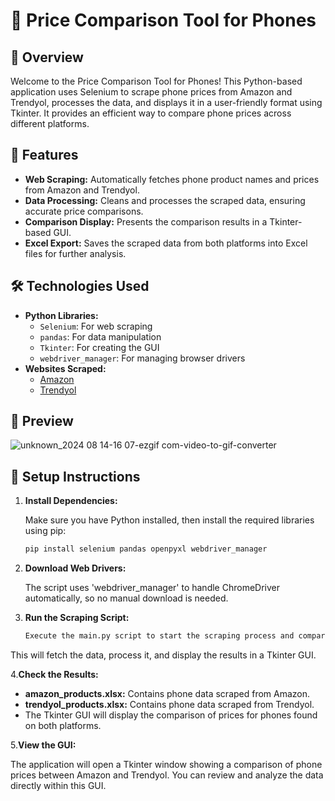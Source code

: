 # 📱 Price Comparison Tool for Phones

## 🌟 Overview

Welcome to the Price Comparison Tool for Phones! This Python-based application uses Selenium to scrape phone prices from Amazon and Trendyol, processes the data, and displays it in a user-friendly format using Tkinter. It provides an efficient way to compare phone prices across different platforms.

## 🚀 Features

- **Web Scraping:** Automatically fetches phone product names and prices from Amazon and Trendyol.
- **Data Processing:** Cleans and processes the scraped data, ensuring accurate price comparisons.
- **Comparison Display:** Presents the comparison results in a Tkinter-based GUI.
- **Excel Export:** Saves the scraped data from both platforms into Excel files for further analysis.

## 🛠 Technologies Used

- **Python Libraries:**
  - `Selenium`: For web scraping
  - `pandas`: For data manipulation
  - `Tkinter`: For creating the GUI
  - `webdriver_manager`: For managing browser drivers
- **Websites Scraped:**
  - [Amazon](https://www.amazon.com.tr)
  - [Trendyol](https://www.trendyol.com)
 
## 📸 Preview

![unknown_2024 08 14-16 07-ezgif com-video-to-gif-converter](https://github.com/user-attachments/assets/473663cf-0076-479c-84f8-bd66a353d0eb)



## 🔑 Setup Instructions

1. **Install Dependencies:**

   Make sure you have Python installed, then install the required libraries using pip:

   ```bash
   pip install selenium pandas openpyxl webdriver_manager
   
2. **Download Web Drivers:**

      The script uses 'webdriver_manager' to handle ChromeDriver automatically, so no manual download is needed.

3. **Run the Scraping Script:**

   ```bash
   Execute the main.py script to start the scraping process and compare prices:
  This will fetch the data, process it, and display the results in a Tkinter GUI.

4.**Check the Results:**
- **amazon_products.xlsx:** Contains phone data scraped from Amazon.
- **trendyol_products.xlsx:** Contains phone data scraped from Trendyol.
- The Tkinter GUI will display the comparison of prices for phones found on both platforms.

5.**View the GUI:**

The application will open a Tkinter window showing a comparison of phone prices between Amazon and Trendyol. You can review and analyze the data directly within this GUI.
